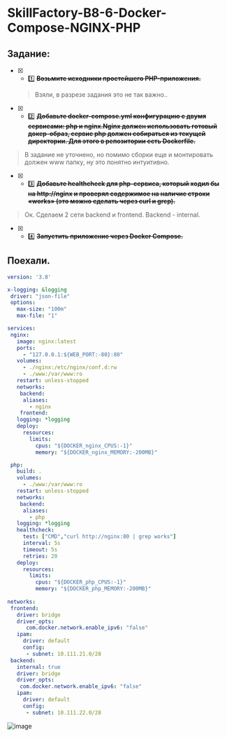 # SkillFactory-B8-6-Docker-Compose-NGINX-PHP

## Задание:
* [x] - :one: ~~**Возьмите исходники простейшего PHP-приложения.**~~
  > Взяли, в разрезе задания это не так важно..

* [x] - :two: ~~**Добавьте docker-compose.yml конфигурацию с двумя сервисами: php и nginx.Nginx должен использовать готовый докер-образ, сервис php должен собираться из текущей директории. Для этого в репозитории есть Dockerfile.**~~
 > В задание не уточнено, но помимо сборки еще и монтировать должен www папку, ну это понятно интуитивно.

* [x] - :three: ~~**Добавьте healthcheck для php-сервиса, который ходил бы на http://nginx и проверял содержимое на наличие строки «works» (это можно сделать через curl и grep).**~~
 > Ок. Сделаем 2 сети backend и frontend. Backend - internal.
 
* [x] - :four: ~~**Запустить приложение через Docker Compose.**~~

## Поехали.

```yaml
version: '3.8'

x-logging: &logging
 driver: "json-file"
 options:
   max-size: "100m"
   max-file: "1"

services:
 nginx:
   image: nginx:latest
   ports:
     - "127.0.0.1:${WEB_PORT:-80}:80"
   volumes:
     - ./nginx:/etc/nginx/conf.d:rw
     - ./www:/var/www:ro
   restart: unless-stopped
   networks:
    backend:
     aliases:
       - nginx
    frontend:
   logging: *logging
   deploy:
     resources:
       limits:
         cpus: "${DOCKER_nginx_CPUS:-1}"
         memory: "${DOCKER_nginx_MEMORY:-200MB}"

 php:
   build: .
   volumes:
     - ./www:/var/www:ro
   restart: unless-stopped
   networks:
    backend:
     aliases:
       - php
   logging: *logging
   healthcheck:
     test: ["CMD","curl http://nginx:80 | grep works"]
     interval: 5s
     timeout: 5s
     retries: 20
   deploy:
     resources:
       limits:
         cpus: "${DOCKER_php_CPUS:-1}"
         memory: "${DOCKER_php_MEMORY:-200MB}"
        
networks:
 frontend:
   driver: bridge
   driver_opts:
      com.docker.network.enable_ipv6: "false"
   ipam:
     driver: default
     config:
      - subnet: 10.111.21.0/28
 backend:
   internal: true
   driver: bridge
   driver_opts:
    com.docker.network.enable_ipv6: "false"
   ipam:
     driver: default
     config:
      - subnet: 10.111.22.0/28   
```
![image](https://am3pap003files.storage.live.com/y4mFfXxDX2uvAM93PqNkhggHcBigfB3yX3PW7I5-szpkOVhxCgQ0owiYODBc5_DbcIZ_CiSEfqrZDy8tZKL7ys13NMUcl5_-sqrOsCbFf06I29bOzWTWF6J-f699sKZmPr0_JK68UhyPdUfq32KgesHJ9mtybg0dCC6VrKe6UsG3j-FESYDuLjtOnflGOXir9-P?encodeFailures=1&width=1652&height=396)
